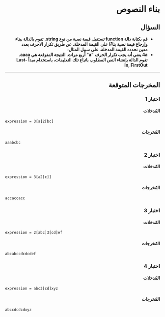 # <div dir="rtl">بناء النصوص</div>

## <div dir="rtl">السؤال</div>

<ul dir="rtl">
<li>
<b>
قم بكتابة دالة function تستقبل قيمة نصية من نوع string. تقوم بالدالة ببناء وإرجاع قيمة نصية بناءًا على القيمة المدخلة. عن طريق تكرار الاحرف بعدد معين تحدده القيمة المدخلة. على سبيل المثال:
</b>
</li>
<li>
<b>
4a يعني أنه يجب تكرار الحرف "a" أربع مرات. النتيجة المتوقعة هي aaaa. تقوم الدالة بإنشاء النص المطلوب باتباع تلك التعليمات، باستخدام مبدأ Last-In, FirstOut
</b>
</li>
</ul>

---

## <div dir="rtl">المخرجات المتوقعة</div>

### <div dir="rtl">اختبار 1</div>

#### <div dir="rtl">المُدخلات</div>

```text
expression = 3[a]2[bc]
```

#### <div dir="rtl">المُخرجات</div>

```text
aaabcbc
```

### <div dir="rtl">اختبار 2</div>

#### <div dir="rtl">المُدخلات</div>

```text
expression = 3[a2[c]]
```

#### <div dir="rtl">المُخرجات</div>

```text
accaccacc
```

### <div dir="rtl">اختبار 3</div>

#### <div dir="rtl">المُدخلات</div>

```text
expression = 2[abc]3[cd]ef
```

#### <div dir="rtl">المُخرجات</div>

```text
abcabccdcdcdef
```

### <div dir="rtl">اختبار 4</div>

#### <div dir="rtl">المُدخلات</div>

```text
expression = abc3[cd]xyz
```

#### <div dir="rtl">المُخرجات</div>

```text
abccdcdcdxyz
```